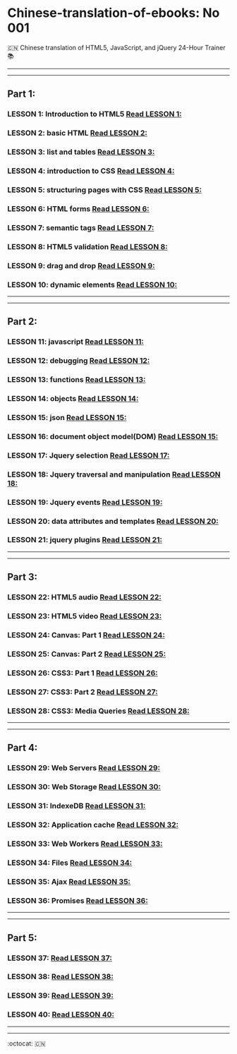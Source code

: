 # Chinese-translation-of-ebooks: No 001
 :cn: Chinese translation of  HTML5, JavaScript, and jQuery 24-Hour Trainer :books:

***
***

## Part 1:

### LESSON 1: Introduction to HTML5 [Read LESSON 1:](https://github.com/xgqfrms/Chinese-translation-of-ebooks/blob/gh-pages/Parts/Part-1/LESSON%2001.md)

### LESSON 2: basic HTML [Read LESSON 2:](https://github.com/xgqfrms/Chinese-translation-of-ebooks/blob/gh-pages/Parts/Part-1/LESSON%2002.md)

### LESSON 3: list and tables [Read LESSON 3:](https://github.com/xgqfrms/Chinese-translation-of-ebooks/blob/gh-pages/Parts/Part-1/LESSON%2003.md)

### LESSON 4: introduction to CSS [Read LESSON 4:](https://github.com/xgqfrms/Chinese-translation-of-ebooks/blob/gh-pages/Parts/Part-1/LESSON%2004.md)

### LESSON 5: structuring pages with CSS [Read LESSON 5:](https://github.com/xgqfrms/Chinese-translation-of-ebooks/blob/gh-pages/Parts/Part-1/LESSON%2005.md)

### LESSON 6: HTML forms [Read LESSON 6:](https://github.com/xgqfrms/Chinese-translation-of-ebooks/blob/gh-pages/Parts/Part-1/LESSON%2006.md)

### LESSON 7: semantic tags [Read LESSON 7:](https://github.com/xgqfrms/Chinese-translation-of-ebooks/blob/gh-pages/Parts/Part-1/LESSON%2007.md)

### LESSON 8: HTML5 validation [Read LESSON 8:](https://github.com/xgqfrms/Chinese-translation-of-ebooks/blob/gh-pages/Parts/Part-1/LESSON%2008.md)

### LESSON 9: drag and drop [Read LESSON 9:](https://github.com/xgqfrms/Chinese-translation-of-ebooks/blob/gh-pages/Parts/Part-1/LESSON%2009.md)

### LESSON 10: dynamic elements [Read LESSON 10:](https://github.com/xgqfrms/Chinese-translation-of-ebooks/blob/gh-pages/Parts/Part-1/LESSON%2010.md)


***
***

## Part 2:

### LESSON 11: javascript [Read LESSON 11:](https://github.com/xgqfrms/Chinese-translation-of-ebooks/blob/gh-pages/Parts/Part-2/LESSON%2011.md)

### LESSON 12: debugging [Read LESSON 12:](https://github.com/xgqfrms/Chinese-translation-of-ebooks/blob/gh-pages/Parts/Part-2/LESSON%2012.md)

### LESSON 13: functions [Read LESSON 13:](https://github.com/xgqfrms/Chinese-translation-of-ebooks/blob/gh-pages/Parts/Part-2/LESSON%2013.md)

### LESSON 14: objects [Read LESSON 14:](https://github.com/xgqfrms/Chinese-translation-of-ebooks/blob/gh-pages/Parts/Part-2/LESSON%2014.md)

### LESSON 15: json [Read LESSON 15:](https://github.com/xgqfrms/Chinese-translation-of-ebooks/blob/gh-pages/Parts/Part-2/LESSON%2015.md)

### LESSON 16: document object model(DOM) [Read LESSON 15:](https://github.com/xgqfrms/Chinese-translation-of-ebooks/blob/gh-pages/Parts/Part-2/LESSON%2016.md)

### LESSON 17: Jquery selection [Read LESSON 17:](https://github.com/xgqfrms/Chinese-translation-of-ebooks/blob/gh-pages/Parts/Part-2/LESSON%2017.md)

### LESSON 18: Jquery traversal and manipulation [Read LESSON 18:](https://github.com/xgqfrms/Chinese-translation-of-ebooks/blob/gh-pages/Parts/Part-2/LESSON%2018.md)

### LESSON 19: Jquery events [Read LESSON 19:](https://github.com/xgqfrms/Chinese-translation-of-ebooks/blob/gh-pages/Parts/Part-2/LESSON%2019.md)

### LESSON 20: data attributes and templates [Read LESSON 20:](https://github.com/xgqfrms/Chinese-translation-of-ebooks/blob/gh-pages/Parts/Part-2/LESSON%2020.md)

### LESSON 21: jquery plugins [Read LESSON 21:](https://github.com/xgqfrms/Chinese-translation-of-ebooks/blob/gh-pages/Parts/Part-2/LESSON%2021.md)


***
***

## Part 3:


### LESSON 22: HTML5 audio [Read LESSON 22:](https://github.com/xgqfrms/Chinese-translation-of-ebooks/blob/gh-pages/Parts/Part-3/LESSON%2022.md)

### LESSON 23: HTML5 video [Read LESSON 23:](https://github.com/xgqfrms/Chinese-translation-of-ebooks/blob/gh-pages/Parts/Part-3/LESSON%2023.md)

### LESSON 24: Canvas: Part 1 [Read LESSON 24:](https://github.com/xgqfrms/Chinese-translation-of-ebooks/blob/gh-pages/Parts/Part-3/LESSON%2024.md)

### LESSON 25: Canvas: Part 2 [Read LESSON 25:](https://github.com/xgqfrms/Chinese-translation-of-ebooks/blob/gh-pages/Parts/Part-3/LESSON%2025.md)

### LESSON 26: CSS3: Part 1 [Read LESSON 26:](https://github.com/xgqfrms/Chinese-translation-of-ebooks/blob/gh-pages/Parts/Part-3/LESSON%2026.md)

### LESSON 27: CSS3: Part 2 [Read LESSON 27:](https://github.com/xgqfrms/Chinese-translation-of-ebooks/blob/gh-pages/Parts/Part-3/LESSON%2027.md)

### LESSON 28: CSS3: Media Queries [Read LESSON 28:](https://github.com/xgqfrms/Chinese-translation-of-ebooks/blob/gh-pages/Parts/Part-3/LESSON%2028.md)


***
***

## Part 4:

### LESSON 29: Web Servers [Read LESSON 29:](https://github.com/xgqfrms/Chinese-translation-of-ebooks/blob/gh-pages/Parts/Part-4/LESSON%2029.md)

### LESSON 30: Web Storage [Read LESSON 30:](https://github.com/xgqfrms/Chinese-translation-of-ebooks/blob/gh-pages/Parts/Part-4/LESSON%2030.md)

### LESSON 31: IndexeDB [Read LESSON 31:](https://github.com/xgqfrms/Chinese-translation-of-ebooks/blob/gh-pages/Parts/Part-4/LESSON%2031.md)

### LESSON 32: Application cache [Read LESSON 32:](https://github.com/xgqfrms/Chinese-translation-of-ebooks/blob/gh-pages/Parts/Part-4/LESSON%2032.md)

### LESSON 33: Web Workers [Read LESSON 33:](https://github.com/xgqfrms/Chinese-translation-of-ebooks/blob/gh-pages/Parts/Part-4/LESSON%2033.md)

### LESSON 34: Files [Read LESSON 34:](https://github.com/xgqfrms/Chinese-translation-of-ebooks/blob/gh-pages/Parts/Part-4/LESSON%2034.md)

### LESSON 35: Ajax [Read LESSON 35:](https://github.com/xgqfrms/Chinese-translation-of-ebooks/blob/gh-pages/Parts/Part-4/LESSON%2035.md)

### LESSON 36: Promises [Read LESSON 36:](https://github.com/xgqfrms/Chinese-translation-of-ebooks/blob/gh-pages/Parts/Part-4/LESSON%2036.md)


***
***

## Part 5:

### LESSON 37: [Read LESSON 37:]()

### LESSON 38: [Read LESSON 38:]()

### LESSON 39: [Read LESSON 39:]()

### LESSON 40: [Read LESSON 40:]()

***
***

:octocat: :cn:
